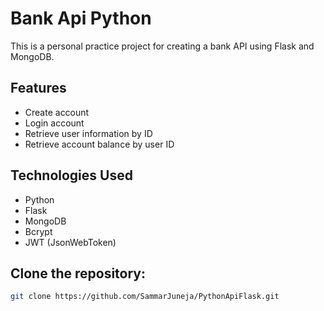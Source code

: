 # Bank Api Python

This is a personal practice project for creating a bank API using Flask and MongoDB.

## Features

- Create account
- Login account
- Retrieve user information by ID
- Retrieve account balance by user ID

## Technologies Used

- Python
- Flask
- MongoDB
- Bcrypt
- JWT (JsonWebToken)

  
## Clone the repository:

```sh
git clone https://github.com/SammarJuneja/PythonApiFlask.git
```
